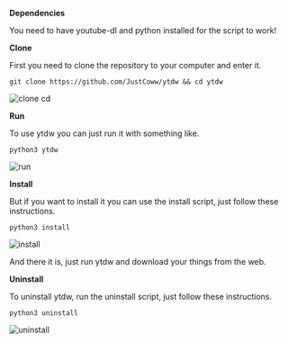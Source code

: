 **Dependencies**

You need to have youtube-dl and python installed for the script to work!

**Clone**

First you need to clone the repository to your computer and enter it.
  ```
  git clone https://github.com/JustCoww/ytdw && cd ytdw
  ```
  
![clone cd](https://user-images.githubusercontent.com/68345611/147855294-f4e08a47-8f67-4885-aa8d-a23e692d1181.png)


**Run**

To use ytdw you can just run it with something like.
  ```
  python3 ytdw
  ```
![run](https://user-images.githubusercontent.com/68345611/147855423-fa7bfe6c-a829-45c0-8360-8a8e1639d89d.png)


**Install**

But if you want to install it you can use the install script, just follow these instructions.
  ```
  python3 install
  ```
  
  ![install](https://user-images.githubusercontent.com/68345611/147855263-713072be-8749-4f45-bd11-591c0758f2c9.png)
  
And there it is, just run ytdw and download your things from the web.
  
  
**Uninstall**

To uninstall ytdw, run the uninstall script, just follow these instructions.
  ```
  python3 uninstall
  ```
  
  ![uninstall](https://user-images.githubusercontent.com/68345611/147855286-ad2ef7d3-ac0b-4cff-9dc8-592c9cb4f435.png)
